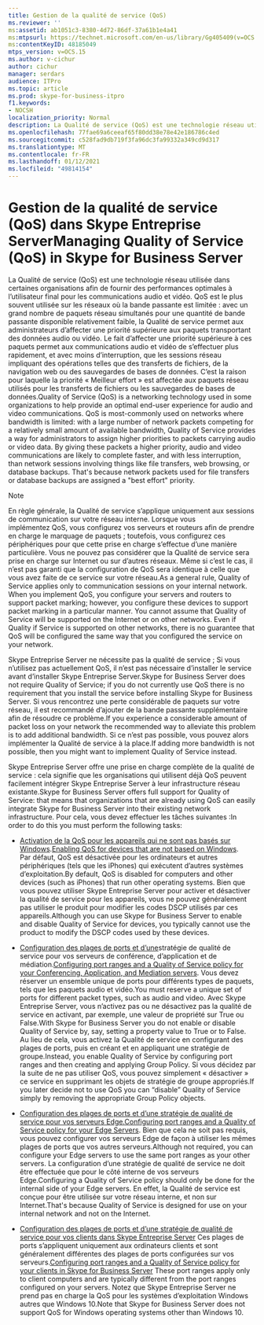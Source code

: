 ```yaml
---
title: Gestion de la qualité de service (QoS)
ms.reviewer: ''
ms:assetid: ab1051c3-8380-4d72-86df-37a61b1e4a41
ms:mtpsurl: https://technet.microsoft.com/en-us/library/Gg405409(v=OCS.15)
ms:contentKeyID: 48185049
mtps_version: v=OCS.15
ms.author: v-cichur
author: cichur
manager: serdars
audience: ITPro
ms.topic: article
ms.prod: skype-for-business-itpro
f1.keywords:
- NOCSH
localization_priority: Normal
description: La Qualité de service (QoS) est une technologie réseau utilisée dans certaines organisations afin de fournir des performances optimales à l’utilisateur final pour les communications audio et vidéo.
ms.openlocfilehash: 77fae69a6ceeaf65f80dd38e78e42e186786c4ed
ms.sourcegitcommit: c528fad9db719f3fa96dc3fa99332a349cd9d317
ms.translationtype: MT
ms.contentlocale: fr-FR
ms.lasthandoff: 01/12/2021
ms.locfileid: "49814154"
---
```

# <a name="managing-quality-of-service-qos-in-skype-for-business-server"></a><span data-ttu-id="b2459-103">Gestion de la qualité de service (QoS) dans Skype Entreprise Server</span><span class="sxs-lookup"><span data-stu-id="b2459-103">Managing Quality of Service (QoS) in Skype for Business Server</span></span>


<span data-ttu-id="b2459-p101">La Qualité de service (QoS) est une technologie réseau utilisée dans certaines organisations afin de fournir des performances optimales à l’utilisateur final pour les communications audio et vidéo. QoS est le plus souvent utilisée sur les réseaux où la bande passante est limitée : avec un grand nombre de paquets réseau simultanés pour une quantité de bande passante disponible relativement faible, la Qualité de service permet aux administrateurs d’affecter une priorité supérieure aux paquets transportant des données audio ou vidéo. Le fait d’affecter une priorité supérieure à ces paquets permet aux communications audio et vidéo de s’effectuer plus rapidement, et avec moins d’interruption, que les sessions réseau impliquant des opérations telles que des transferts de fichiers, de la navigation web ou des sauvegardes de bases de données. C’est la raison pour laquelle la priorité « Meilleur effort » est affectée aux paquets réseau utilisés pour les transferts de fichiers ou les sauvegardes de bases de données.</span><span class="sxs-lookup"><span data-stu-id="b2459-p101">Quality of Service (QoS) is a networking technology used in some organizations to help provide an optimal end-user experience for audio and video communications. QoS is most-commonly used on networks where bandwidth is limited: with a large number of network packets competing for a relatively small amount of available bandwidth, Quality of Service provides a way for administrators to assign higher priorities to packets carrying audio or video data. By giving these packets a higher priority, audio and video communications are likely to complete faster, and with less interruption, than network sessions involving things like file transfers, web browsing, or database backups. That's because network packets used for file transfers or database backups are assigned a "best effort" priority.</span></span>


> [!NOTE]  
> <span data-ttu-id="b2459-p102">En règle générale, la Qualité de service s’applique uniquement aux sessions de communication sur votre réseau interne. Lorsque vous implémentez QoS, vous configurez vos serveurs et routeurs afin de prendre en charge le marquage de paquets ; toutefois, vous configurez ces périphériques pour que cette prise en charge s’effectue d’une manière particulière. Vous ne pouvez pas considérer que la Qualité de service sera prise en charge sur Internet ou sur d’autres réseaux. Même si c’est le cas, il n’est pas garanti que la configuration de QoS sera identique à celle que vous avez faite de ce service sur votre réseau.</span><span class="sxs-lookup"><span data-stu-id="b2459-p102">As a general rule, Quality of Service applies only to communication sessions on your internal network. When you implement QoS, you configure your servers and routers to support packet marking; however, you configure these devices to support packet marking in a particular manner. You cannot assume that Quality of Service will be supported on the Internet or on other networks. Even if Quality if Service is supported on other networks, there is no guarantee that QoS will be configured the same way that you configured the service on your network.</span></span>

<span data-ttu-id="b2459-112">Skype Entreprise Server ne nécessite pas la qualité de service ; Si vous n’utilisez pas actuellement QoS, il n’est pas nécessaire d’installer le service avant d’installer Skype Entreprise Server.</span><span class="sxs-lookup"><span data-stu-id="b2459-112">Skype for Business Server does not require Quality of Service; if you do not currently use QoS there is no requirement that you install the service before installing Skype for Business Server.</span></span> <span data-ttu-id="b2459-113">Si vous rencontrez une perte considérable de paquets sur votre réseau, il est recommandé d’ajouter de la bande passante supplémentaire afin de résoudre ce problème.</span><span class="sxs-lookup"><span data-stu-id="b2459-113">If you experience a considerable amount of packet loss on your network the recommended way to alleviate this problem is to add additional bandwidth.</span></span> <span data-ttu-id="b2459-114">Si ce n’est pas possible, vous pouvez alors implémenter la Qualité de service à la place.</span><span class="sxs-lookup"><span data-stu-id="b2459-114">If adding more bandwidth is not possible, then you might want to implement Quality of Service instead.</span></span>

<span data-ttu-id="b2459-115">Skype Entreprise Server offre une prise en charge complète de la qualité de service : cela signifie que les organisations qui utilisent déjà QoS peuvent facilement intégrer Skype Entreprise Server à leur infrastructure réseau existante.</span><span class="sxs-lookup"><span data-stu-id="b2459-115">Skype for Business Server offers full support for Quality of Service: that means that organizations that are already using QoS can easily integrate Skype for Business Server into their existing network infrastructure.</span></span> <span data-ttu-id="b2459-116">Pour cela, vous devez effectuer les tâches suivantes :</span><span class="sxs-lookup"><span data-stu-id="b2459-116">In order to do this you must perform the following tasks:</span></span>

  - <span data-ttu-id="b2459-117">[Activation de la QoS pour les appareils qui ne sont pas basés sur Windows](enabling-qos-for-devices-that-are-not-based-on-windows.md).</span><span class="sxs-lookup"><span data-stu-id="b2459-117">[Enabling QoS for devices that are not based on Windows](enabling-qos-for-devices-that-are-not-based-on-windows.md).</span></span> <span data-ttu-id="b2459-118">Par défaut, QoS est désactivée pour les ordinateurs et autres périphériques (tels que les iPhones) qui exécutent d’autres systèmes d’exploitation.</span><span class="sxs-lookup"><span data-stu-id="b2459-118">By default, QoS is disabled for computers and other devices (such as iPhones) that run other operating systems.</span></span> <span data-ttu-id="b2459-119">Bien que vous pouvez utiliser Skype Entreprise Server pour activer et désactiver la qualité de service pour les appareils, vous ne pouvez généralement pas utiliser le produit pour modifier les codes DSCP utilisés par ces appareils.</span><span class="sxs-lookup"><span data-stu-id="b2459-119">Although you can use Skype for Business Server to enable and disable Quality of Service for devices, you typically cannot use the product to modify the DSCP codes used by these devices.</span></span>

  - <span data-ttu-id="b2459-120">[Configuration des plages de ports et d’une](configuring-port-ranges-for-your-conferencing-application-and-mediation-servers.md)stratégie de qualité de service pour vos serveurs de conférence, d’application et de médiation.</span><span class="sxs-lookup"><span data-stu-id="b2459-120">[Configuring port ranges and a Quality of Service policy for your Conferencing, Application, and Mediation servers](configuring-port-ranges-for-your-conferencing-application-and-mediation-servers.md).</span></span> <span data-ttu-id="b2459-121">Vous devez réserver un ensemble unique de ports pour différents types de paquets, tels que les paquets audio et vidéo.</span><span class="sxs-lookup"><span data-stu-id="b2459-121">You must reserve a unique set of ports for different packet types, such as audio and video.</span></span> <span data-ttu-id="b2459-122">Avec Skype Entreprise Server, vous n’activez pas ou ne désactivez pas la qualité de service en activant, par exemple, une valeur de propriété sur True ou False.</span><span class="sxs-lookup"><span data-stu-id="b2459-122">With Skype for Business Server you do not enable or disable Quality of Service by, say, setting a property value to True or to False.</span></span> <span data-ttu-id="b2459-123">Au lieu de cela, vous activez la Qualité de service en configurant des plages de ports, puis en créant et en appliquant une stratégie de groupe.</span><span class="sxs-lookup"><span data-stu-id="b2459-123">Instead, you enable Quality of Service by configuring port ranges and then creating and applying Group Policy.</span></span> <span data-ttu-id="b2459-124">Si vous décidez par la suite de ne pas utiliser QoS, vous pouvez simplement « désactiver » ce service en supprimant les objets de stratégie de groupe appropriés.</span><span class="sxs-lookup"><span data-stu-id="b2459-124">If you later decide not to use QoS you can “disable” Quality of Service simply by removing the appropriate Group Policy objects.</span></span>

  - <span data-ttu-id="b2459-125">[Configuration des plages de ports et d’une stratégie de qualité de service pour vos serveurs Edge.](configuring-port-ranges-for-your-edge-servers.md)</span><span class="sxs-lookup"><span data-stu-id="b2459-125">[Configuring port ranges and a Quality of Service policy for your Edge Servers](configuring-port-ranges-for-your-edge-servers.md).</span></span> <span data-ttu-id="b2459-126">Bien que cela ne soit pas requis, vous pouvez configurer vos serveurs Edge de façon à utiliser les mêmes plages de ports que vos autres serveurs.</span><span class="sxs-lookup"><span data-stu-id="b2459-126">Although not required, you can configure your Edge servers to use the same port ranges as your other servers.</span></span> <span data-ttu-id="b2459-127">La configuration d’une stratégie de qualité de service ne doit être effectuée que pour le côté interne de vos serveurs Edge.</span><span class="sxs-lookup"><span data-stu-id="b2459-127">Configuring a Quality of Service policy should only be done for the internal side of your Edge servers.</span></span> <span data-ttu-id="b2459-128">En effet, la Qualité de service est conçue pour être utilisée sur votre réseau interne, et non sur Internet.</span><span class="sxs-lookup"><span data-stu-id="b2459-128">That's because Quality of Service is designed for use on your internal network and not on the Internet.</span></span>

- <span data-ttu-id="b2459-129">[Configuration des plages de ports et d’une stratégie de qualité de service pour vos clients dans Skype Entreprise Server](configuring-port-ranges-for-your-skype-clients.md)  Ces plages de ports s’appliquent uniquement aux ordinateurs clients et sont généralement différentes des plages de ports configurées sur vos serveurs.</span><span class="sxs-lookup"><span data-stu-id="b2459-129">[Configuring port ranges and a Quality of Service policy for your clients in Skype for Business Server](configuring-port-ranges-for-your-skype-clients.md)  These port ranges apply only to client computers and are typically different from the port ranges configured on your servers.</span></span> <span data-ttu-id="b2459-130">Notez que Skype Entreprise Server ne prend pas en charge la QoS pour les systèmes d’exploitation Windows autres que Windows 10.</span><span class="sxs-lookup"><span data-stu-id="b2459-130">Note that Skype for Business Server does not support QoS for Windows operating systems other than Windows 10.</span></span>


